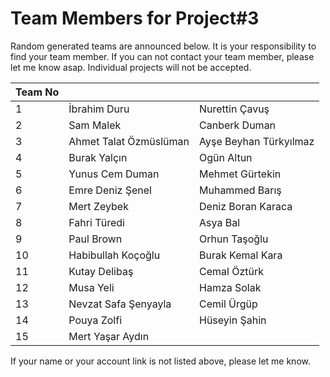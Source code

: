 ﻿# Team Members for Project#3

Random generated teams are announced below. It is your responsibility to find your team member.
If you can not contact your team member, please let me know asap. Individual projects will not be accepted.

| Team No 	|              	|                 	|
|---------	|--------------	|-----------------	|
| 1       	|    İbrahim Duru       	|Nurettin Çavuş
| 2       	|      Sam Malek     	|Canberk Duman
| 3       	|       Ahmet Talat Özmüslüman     	|Ayşe Beyhan Türkyılmaz
| 4       	|      Burak Yalçın    	|Ogün Altun
| 5       	|      Yunus Cem Duman       	|Mehmet Gürtekin
| 6       	|       Emre Deniz Şenel     	|Muhammed Barış
| 7       	|      Mert Zeybek    	|Deniz Boran Karaca
| 8       	|        Fahri Türedi     	|Asya Bal
| 9       	|          Paul Brown  	|Orhun Taşoğlu
| 10       	|        Habibullah Koçoğlu      	|Burak Kemal Kara
| 11      	|            Kutay Delibaş	|Cemal Öztürk
| 12       	|         Musa Yeli     	|     Hamza Solak  
| 13       	|          Nevzat Safa Şenyayla    	|Cemil Ürgüp
| 14       	|    Pouya Zolfi   	| Hüseyin Şahin
| 15       	|    Mert Yaşar Aydın



If your name or your account link is not listed above, please let me know.
